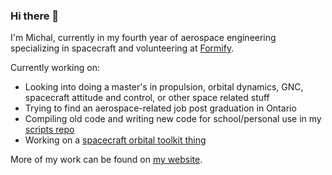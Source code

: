 ### Hi there 👋

I'm Michal, currently in my fourth year of aerospace engineering specializing in spacecraft and volunteering at [Formify](https://www.formify.ca/).

Currently working on: 
- Looking into doing a master's in propulsion, orbital dynamics, GNC, spacecraft attitude and control, or other space related stuff
- Trying to find an aerospace-related job post graduation in Ontario
- Compiling old code and writing new code for school/personal use in my [scripts repo](https://github.com/MichaszJ/scripts)
- Working on a [spacecraft orbital toolkit thing](https://github.com/MichaszJ/orbit-tool)

More of my work can be found on [my website](https://michaszj.github.io/).
